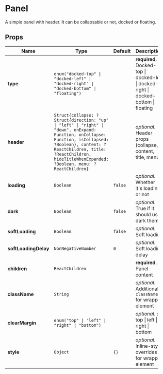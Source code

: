 # Panel

A simple panel with header. It can be collapsable or not, docked or floating.

## Props
|Name|Type|Default|Description|
|----|----|-------|-----------|
| **type** | <code>enum("docked-top" &#124; "docked-left" &#124; "docked-right" &#124; "docked-bottom" &#124; "floating")</code> |  | **required**. Docked-top &#124; docked-left &#124; docked-right &#124; docked-bottom &#124; floating |
| **header** | <code>Struct{collapse: ?Struct{direction: "up" &#124; "left" &#124; "right" &#124; "down", onExpand: Function, onCollapse: Function, isCollapsed: ?Boolean}, content: ?ReactChildren, title: ?ReactChildren, hideTitleWhenExpanded: ?Boolean, menu: ?ReactChildren}</code> |  | *optional*. Header props (collapse, content, title, menu) |
| **loading** | <code>Boolean</code> | <code>false</code> | *optional*. Whether it's loading or not |
| **dark** | <code>Boolean</code> | <code>false</code> | *optional*. True if it should use dark theme |
| **softLoading** | <code>Boolean</code> | <code>false</code> | *optional*. Soft loading |
| **softLoadingDelay** | <code>NonNegativeNumber</code> | <code>0</code> | *optional*. Soft loading delay |
| **children** | <code>ReactChildren</code> |  | **required**. Panel content |
| **className** | <code>String</code> |  | *optional*. Additional `className` for wrapper element |
| **clearMargin** | <code>enum("top" &#124; "left" &#124; "right" &#124; "bottom")</code> |  | *optional*. : top &#124; left &#124; right &#124; bottom |
| **style** | <code>Object</code> | <code>{}</code> | *optional*. Inline-style overrides for wrapper element |